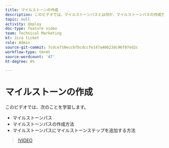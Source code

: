 ```yaml
---
title: マイルストーンの作成
description: このビデオでは、マイルストーンパスとは何か、マイルストーンパスの作成方法、マイルストーンステップの追加方法を説明します。
topic: null
activity: deploy
doc-type: feature video
team: Technical Marketing
kt: Jira ticket
role: Admin
source-git-commit: 7cdce710ecc6fbcdccfe147a40623dc96f07ed2c
workflow-type: tm+mt
source-wordcount: '47'
ht-degree: 0%

---
```


# マイルストーンの作成

このビデオでは、次のことを学習します。

* マイルストーンパス
* マイルストーンパスの作成方法
* マイルストーンパスにマイルストーンステップを追加する方法

>[!VIDEO](https://video.tv.adobe.com/v/335204/?quality=12)
